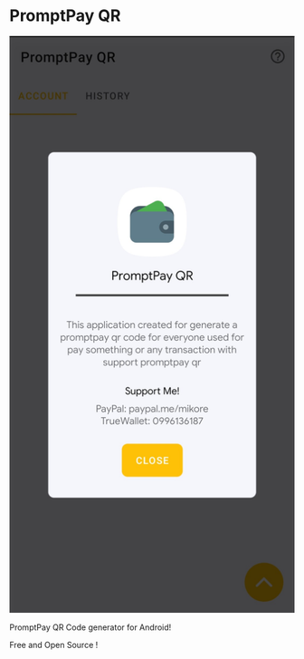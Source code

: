 # PromptPay QR
<p style="text-align: center; width: 100%;">
  <img src="https://raw.githubusercontent.com/kaozaza2/ppqr-android/main/screenshot/1.jpg" alt="1" >
</p>

PromptPay QR Code generator for Android!

Free and Open Source !
